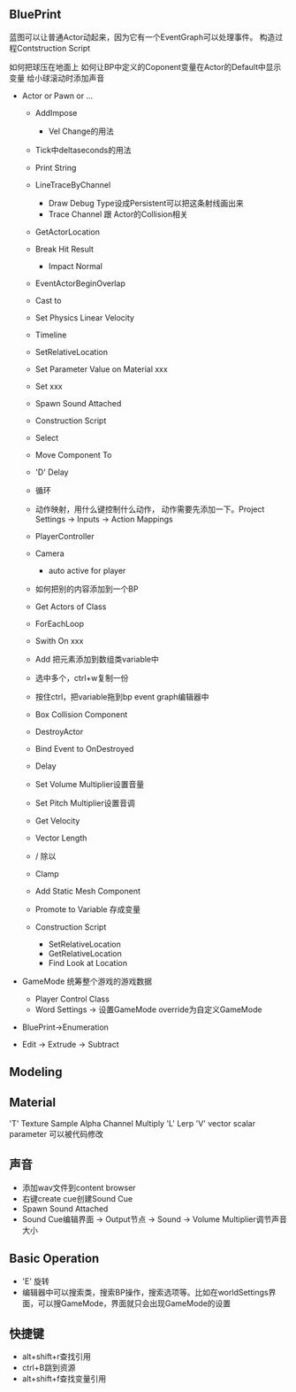 
## BluePrint
蓝图可以让普通Actor动起来，因为它有一个EventGraph可以处理事件。
构造过程Contstruction Script

如何把球压在地面上
如何让BP中定义的Coponent变量在Actor的Default中显示变量
给小球滚动时添加声音

- Actor or Pawn or ...
  - AddImpose
    - Vel Change的用法
  - Tick中deltaseconds的用法
  - Print String
  - LineTraceByChannel
    - Draw Debug Type设成Persistent可以把这条射线画出来
    - Trace Channel 跟 Actor的Collision相关
  - GetActorLocation
  - Break Hit Result
    - Impact Normal
  - EventActorBeginOverlap
  - Cast to 
  - Set Physics Linear Velocity
  - Timeline
  - SetRelativeLocation
  - Set Parameter Value on Material xxx
  - Set xxx
  - Spawn Sound Attached

  - Construction Script
  - Select
  - Move Component To
  - 'D' Delay
  - 循环
  - 动作映射，用什么键控制什么动作， 动作需要先添加一下。Project Settings -> Inputs -> Action Mappings
  - PlayerController
  - Camera
    - auto active for player

  - 如何把别的内容添加到一个BP

  - Get Actors of Class
  - ForEachLoop
  - Swith On xxx
  - Add 把元素添加到数组类variable中
  - 选中多个，ctrl+w复制一份
  - 按住ctrl，把variable拖到bp event graph编辑器中
  - Box Collision Component
  - DestroyActor
  - Bind Event to OnDestroyed
  - Delay
  - Set Volume Multiplier设置音量
  - Set Pitch Multiplier设置音调
  - Get Velocity
  - Vector Length
  - / 除以
  - Clamp
  - Add Static Mesh Component
  - Promote to Variable 存成变量
  
  - Construction Script
    - SetRelativeLocation
    - GetRelativeLocation
    - Find Look at Location
    
- GameMode 统筹整个游戏的游戏数据
  - Player Control Class
  - Word Settings -> 设置GameMode override为自定义GameMode
  
- BluePrint->Enumeration

- Edit -> Extrude -> Subtract

## Modeling

## Material
'T' Texture Sample
  Alpha Channel
Multiply
'L' Lerp
'V' vector
scalar parameter 可以被代码修改

## 声音
- 添加wav文件到content browser
- 右键create cue创建Sound Cue
- Spawn Sound Attached
- Sound Cue编辑界面 -> Output节点 -> Sound -> Volume Multiplier调节声音大小

## Basic Operation
- 'E' 旋转
- 编辑器中可以搜索类，搜索BP操作，搜索选项等。比如在worldSettings界面，可以搜GameMode，界面就只会出现GameMode的设置

## 快捷键
- alt+shift+r查找引用
- ctrl+B跳到资源
- alt+shift+f查找变量引用
